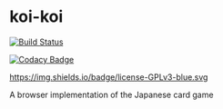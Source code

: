 # koi-koi

[![Build Status](https://travis-ci.org/Zyzle/koi-koi.svg)](https://travis-ci.org/Zyzle/koi-koi)

[![Codacy Badge](https://www.codacy.com/project/badge/54d6b4735fb742da91620df176436897)](https://www.codacy.com/public/n1l0c2501/koi-koi)

https://img.shields.io/badge/license-GPLv3-blue.svg

A browser implementation of the Japanese card game
